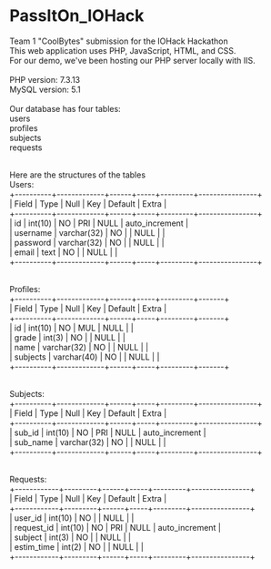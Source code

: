 # PassItOn_IOHack
Team 1 "CoolBytes" submission for the IOHack Hackathon<br/>
This web application uses PHP, JavaScript, HTML, and CSS.<br/>
For our demo, we've been hosting our PHP server locally with IIS.<br/> <br/>
PHP version: 7.3.13<br/>
MySQL version: 5.1<br/> <br/>
Our database has four tables:<br/>
    users<br/>
    profiles<br/>
    subjects<br/>
    requests<br/> <br/>

Here are the structures of the tables <br/>
Users:<br/>
+----------+-------------+------+-----+---------+----------------+<br/>
| Field    | Type        | Null | Key | Default | Extra          |<br/>
+----------+-------------+------+-----+---------+----------------+<br/>
| id       | int(10)     | NO   | PRI | NULL    | auto_increment |<br/>
| username | varchar(32) | NO   |     | NULL    |                |<br/>
| password | varchar(32) | NO   |     | NULL    |                |<br/>
| email    | text        | NO   |     | NULL    |                |<br/>
+----------+-------------+------+-----+---------+----------------+<br/> <br/>

Profiles:<br/>
+----------+-------------+------+-----+---------+-------+<br/>
| Field    | Type        | Null | Key | Default | Extra |<br/>
+----------+-------------+------+-----+---------+-------+<br/>
| id       | int(10)     | NO   | MUL | NULL    |       |<br/>
| grade    | int(3)      | NO   |     | NULL    |       |<br/>
| name     | varchar(32) | NO   |     | NULL    |       |<br/>
| subjects | varchar(40) | NO   |     | NULL    |       |<br/>
+----------+-------------+------+-----+---------+-------+<br/> <br/>

Subjects:<br/>
+----------+-------------+------+-----+---------+----------------+<br/>
| Field    | Type        | Null | Key | Default | Extra          |<br/>
+----------+-------------+------+-----+---------+----------------+<br/>
| sub_id   | int(10)     | NO   | PRI | NULL    | auto_increment |<br/>
| sub_name | varchar(32) | NO   |     | NULL    |                |<br/>
+----------+-------------+------+-----+---------+----------------+<br/> <br/>

Requests:<br/>
+------------+---------+------+-----+---------+----------------+<br/>
| Field      | Type    | Null | Key | Default | Extra          |<br/>
+------------+---------+------+-----+---------+----------------+<br/>
| user_id    | int(10) | NO   |     | NULL    |                |<br/>
| request_id | int(10) | NO   | PRI | NULL    | auto_increment |<br/>
| subject    | int(3)  | NO   |     | NULL    |                |<br/>
| estim_time | int(2)  | NO   |     | NULL    |                |<br/>
+------------+---------+------+-----+---------+----------------+<br/>




